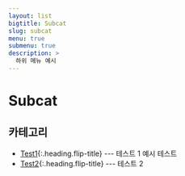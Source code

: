 ```yaml
---
layout: list
bigtitle: Subcat
slug: subcat
menu: true
submenu: true
description: >
  하위 메뉴 예시
---
```


# Subcat

## 카테고리

- [Test1]{:.heading.flip-title} --- 테스트 1 예시 테스트
- [Test2]{:.heading.flip-title} --- 테스트 2

[Test1]: /test1/
[Test2]: /test2/
